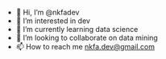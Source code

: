- 👋 Hi, I’m @nkfadev
- 👀 I’m interested in dev
- 🌱 I’m currently learning data science
- 💞️ I’m looking to collaborate on data mining
- 📫 How to reach me nkfa.dev@gmail.com

<!---
nkfadev/nkfadev is a ✨ special ✨ repository because its `README.md` (this file) appears on your GitHub profile.
You can click the Preview link to take a look at your changes.
--->
